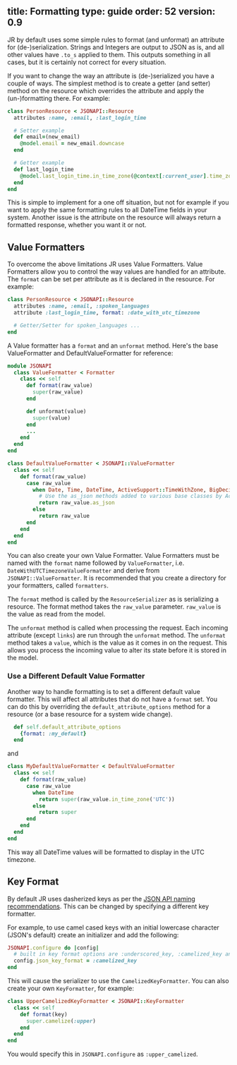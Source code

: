 title: Formatting
type: guide
order: 52
version: 0.9
---

JR by default uses some simple rules to format (and unformat) an attribute for (de-)serialization. Strings and Integers are output to JSON as is, and all other values have `.to_s` applied to them. This outputs something in all cases, but it is certainly not correct for every situation.

If you want to change the way an attribute is (de-)serialized you have a couple of ways. The simplest method is to create a getter (and setter) method on the resource which overrides the attribute and apply the (un-)formatting there. For example:

```ruby
class PersonResource < JSONAPI::Resource
  attributes :name, :email, :last_login_time

  # Setter example
  def email=(new_email)
    @model.email = new_email.downcase
  end

  # Getter example
  def last_login_time
    @model.last_login_time.in_time_zone(@context[:current_user].time_zone).to_s
  end
end
```

This is simple to implement for a one off situation, but not for example if you want to apply the same formatting rules to all DateTime fields in your system. Another issue is the attribute on the resource will always return a formatted response, whether you want it or not.

## Value Formatters

To overcome the above limitations JR uses Value Formatters. Value Formatters allow you to control the way values are handled for an attribute. The `format` can be set per attribute as it is declared in the resource. For example:

```ruby
class PersonResource < JSONAPI::Resource
  attributes :name, :email, :spoken_languages
  attribute :last_login_time, format: :date_with_utc_timezone

  # Getter/Setter for spoken_languages ...
end
```

A Value formatter has a `format` and an `unformat` method. Here's the base ValueFormatter and DefaultValueFormatter for reference:

```ruby
module JSONAPI
  class ValueFormatter < Formatter
    class << self
      def format(raw_value)
        super(raw_value)
      end

      def unformat(value)
        super(value)
      end
      ...
    end
  end
end

class DefaultValueFormatter < JSONAPI::ValueFormatter
  class << self
    def format(raw_value)
      case raw_value
        when Date, Time, DateTime, ActiveSupport::TimeWithZone, BigDecimal
          # Use the as_json methods added to various base classes by ActiveSupport
          return raw_value.as_json
        else
          return raw_value
      end
    end
  end
end
```

You can also create your own Value Formatter. Value Formatters must be named with the `format` name followed by `ValueFormatter`, i.e. `DateWithUTCTimezoneValueFormatter` and derive from `JSONAPI::ValueFormatter`. It is recommended that you create a directory for your formatters, called `formatters`.

The `format` method is called by the `ResourceSerializer` as is serializing a resource. The format method takes the `raw_value` parameter. `raw_value` is the value as read from the model.

The `unformat` method is called when processing the request. Each incoming attribute (except `links`) are run through the `unformat` method. The `unformat` method takes a `value`, which is the value as it comes in on the request. This allows you process the incoming value to alter its state before it is stored in the model.

### Use a Different Default Value Formatter

Another way to handle formatting is to set a different default value formatter. This will affect all attributes that do not have a `format` set. You can do this by overriding the `default_attribute_options` method for a resource (or a base resource for a system wide change).

```ruby
  def self.default_attribute_options
    {format: :my_default}
  end
```

and

```ruby
class MyDefaultValueFormatter < DefaultValueFormatter
  class << self
    def format(raw_value)
      case raw_value
        when DateTime
          return super(raw_value.in_time_zone('UTC'))
        else
          return super
      end
    end
  end
end
```

This way all DateTime values will be formatted to display in the UTC timezone.

## Key Format

By default JR uses dasherized keys as per the [JSON API naming recommendations](http://jsonapi.org/recommendations/#naming).  This can be changed by specifying a different key formatter.

For example, to use camel cased keys with an initial lowercase character (JSON's default) create an initializer and add the following:

```ruby
JSONAPI.configure do |config|
  # built in key format options are :underscored_key, :camelized_key and :dasherized_key
  config.json_key_format = :camelized_key
end
```

This will cause the serializer to use the `CamelizedKeyFormatter`. You can also create your own `KeyFormatter`, for example:

```ruby
class UpperCamelizedKeyFormatter < JSONAPI::KeyFormatter
  class << self
    def format(key)
      super.camelize(:upper)
    end
  end
end
```

You would specify this in `JSONAPI.configure` as `:upper_camelized`.
